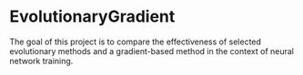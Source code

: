 # EvolutionaryGradient
The goal of this project is to compare the effectiveness of selected evolutionary methods and a gradient-based method in the context of neural network training. 

